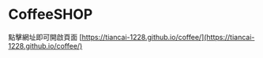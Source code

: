 # CoffeeSHOP
點擊網址即可開啟頁面 [https://tiancai-1228.github.io/coffee/](https://tiancai-1228.github.io/coffee/)
